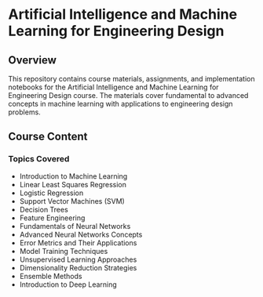 # Artificial Intelligence and Machine Learning for Engineering Design

## Overview
This repository contains course materials, assignments, and implementation notebooks for the Artificial Intelligence and Machine Learning for Engineering Design course. The materials cover fundamental to advanced concepts in machine learning with applications to engineering design problems.

## Course Content

### Topics Covered
- Introduction to Machine Learning
- Linear Least Squares Regression
- Logistic Regression
- Support Vector Machines (SVM)
- Decision Trees
- Feature Engineering
- Fundamentals of Neural Networks
- Advanced Neural Networks Concepts
- Error Metrics and Their Applications
- Model Training Techniques
- Unsupervised Learning Approaches
- Dimensionality Reduction Strategies
- Ensemble Methods
- Introduction to Deep Learning
